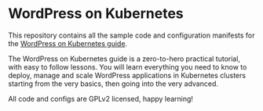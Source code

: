 # WordPress on Kubernetes

This repository contains all the sample code and configuration manifests for the [WordPress on Kubernetes guide](https://kubeadm.org/).

The WordPress on Kubernetes guide is a zero-to-hero practical tutorial, with easy to follow lessons. You will learn everything you need to know to deploy, manage and scale WordPress applications in Kubernetes clusters starting from the very basics, then going into the very advanced.

All code and configs are GPLv2 licensed, happy learning!
